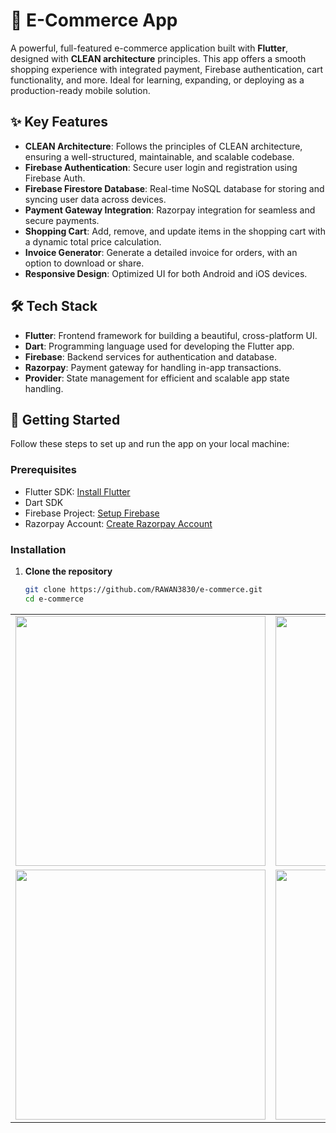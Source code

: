 # 🛒 E-Commerce App

A powerful, full-featured e-commerce application built with **Flutter**, designed with **CLEAN architecture** principles. This app offers a smooth shopping experience with integrated payment, Firebase authentication, cart functionality, and more. Ideal for learning, expanding, or deploying as a production-ready mobile solution.

## ✨ Key Features

- **CLEAN Architecture**: Follows the principles of CLEAN architecture, ensuring a well-structured, maintainable, and scalable codebase.
- **Firebase Authentication**: Secure user login and registration using Firebase Auth.
- **Firebase Firestore Database**: Real-time NoSQL database for storing and syncing user data across devices.
- **Payment Gateway Integration**: Razorpay integration for seamless and secure payments.
- **Shopping Cart**: Add, remove, and update items in the shopping cart with a dynamic total price calculation.
- **Invoice Generator**: Generate a detailed invoice for orders, with an option to download or share.
- **Responsive Design**: Optimized UI for both Android and iOS devices.

## 🛠️ Tech Stack

- **Flutter**: Frontend framework for building a beautiful, cross-platform UI.
- **Dart**: Programming language used for developing the Flutter app.
- **Firebase**: Backend services for authentication and database.
- **Razorpay**: Payment gateway for handling in-app transactions.
- **Provider**: State management for efficient and scalable app state handling.

## 🚀 Getting Started

Follow these steps to set up and run the app on your local machine:

### Prerequisites

- Flutter SDK: [Install Flutter](https://flutter.dev/docs/get-started/install)
- Dart SDK
- Firebase Project: [Setup Firebase](https://firebase.google.com/docs/flutter/setup)
- Razorpay Account: [Create Razorpay Account](https://razorpay.com/)

### Installation

1. **Clone the repository**
   ```bash
   git clone https://github.com/RAWAN3830/e-commerce.git
   cd e-commerce
<table>
   <tr> <td>
   <img src="https://github.com/RAWAN3830/e-commerce/blob/main/screenshots/registration.png" height="400"/>
</td> <td>
   <img src="https://github.com/RAWAN3830/e-commerce/blob/main/screenshots/login.png" height="400"/>
</td> <td>
   <img src="https://github.com/RAWAN3830/e-commerce/blob/main/screenshots/home1.png" height="400"/>
</td> <td>
      <img src="https://github.com/RAWAN3830/e-commerce/blob/main/screenshots/home2.png" height="400"/>
   </td>  </tr> 
   <td>
      <img src="https://github.com/RAWAN3830/e-commerce/blob/main/screenshots/discription.png" height="400"/>
   </td> <td>
      <img src="https://github.com/RAWAN3830/e-commerce/blob/main/screenshots/razorpay1.png" height="400"/>
   </td>
  <td>
      <img src="https://github.com/RAWAN3830/e-commerce/blob/main/screenshots/invoice_screen.png" height="400"/>
   </td> </tr> 
</table>

   
